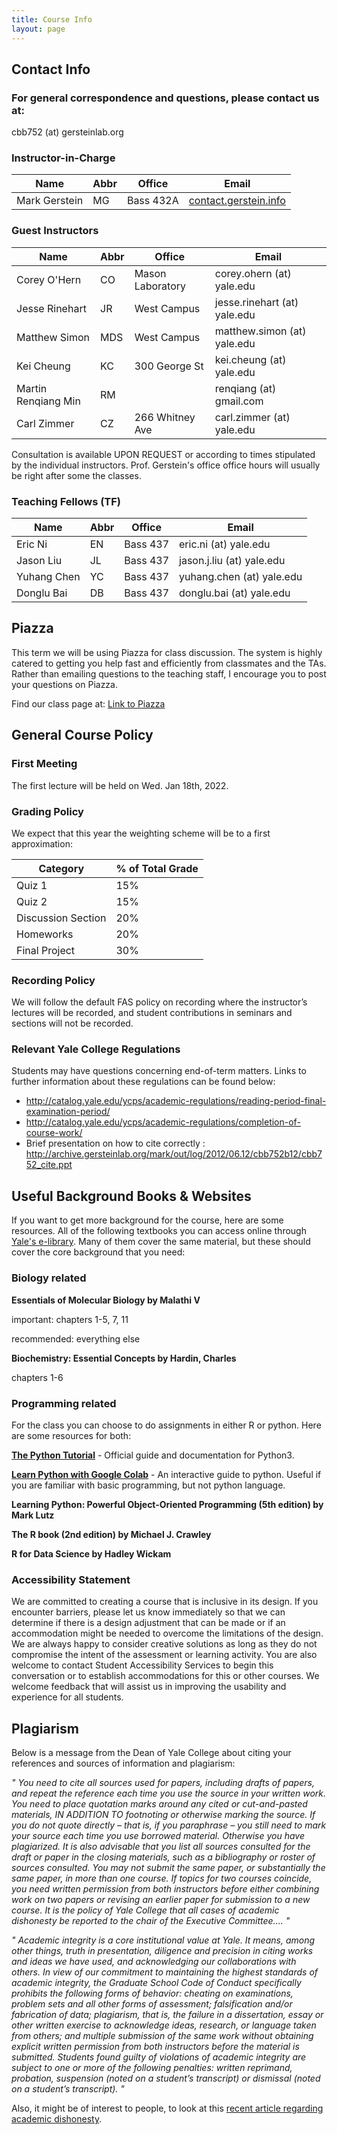 ```yaml
---
title: Course Info
layout: page
---
```


## Contact Info

### For general correspondence and questions, please contact us at:

cbb752 (at) gersteinlab.org

### Instructor-in-Charge

| Name | Abbr | Office | Email |
| --- | --- | --- | --- |
| Mark Gerstein | MG | Bass 432A | [contact.gerstein.info](http://contact.gerstein.info) |

### Guest Instructors

| Name | Abbr | Office | Email |
| --- | --- | --- | --- |
| Corey O'Hern	     | CO | Mason Laboratory	| corey.ohern (at) yale.edu |
| Jesse Rinehart	 | JR | West Campus	| jesse.rinehart (at) yale.edu |
| Matthew Simon	     | MDS | West Campus	| matthew.simon (at) yale.edu |
| Kei Cheung	     | KC | 300 George St	| kei.cheung (at) yale.edu |
| Martin Renqiang Min| RM |	                | renqiang (at) gmail.com |
| Carl Zimmer	     | CZ | 266 Whitney Ave	| carl.zimmer (at) yale.edu |

Consultation is available UPON REQUEST or according to times stipulated by the individual instructors. Prof. Gerstein's office office hours will usually be right after some the classes.

### Teaching Fellows (TF)

| Name | Abbr | Office | Email |
| --- | --- | --- | --- |
| Eric Ni	| EN  | Bass 437	| eric.ni (at) yale.edu |
| Jason Liu   | JL | Bass 437	| jason.j.liu (at) yale.edu |
| Yuhang Chen	| YC  | Bass 437	| yuhang.chen (at) yale.edu |
| Donglu Bai	| DB  | Bass 437	| donglu.bai (at) yale.edu |

## Piazza

This term we will be using Piazza for class discussion. The system is highly catered to getting you help fast and efficiently from classmates and the TAs. Rather than emailing questions to the teaching staff, I encourage you to post your questions on Piazza. 

Find our class page at: [Link to Piazza](https://piazza.com/yale/spring2023/mbb452mcdb452mbb752mcdb752cbb752mbb753mbb754cpsc752sds352/info)

## General Course Policy

### First Meeting
The first lecture will be held on Wed. Jan 18th, 2022. 

### Grading Policy
We expect that this year the weighting scheme will be to a first approximation:

| Category	| % of Total Grade |
|---|---|
| Quiz 1 |	15% |
| Quiz 2 |	15% |
| Discussion Section |	20% |
| Homeworks	| 20% |
| Final Project	| 30% |

### Recording Policy
We will follow the default FAS policy on recording where the instructor’s lectures will be recorded, and student contributions in seminars and sections will not be recorded.

### Relevant Yale College Regulations

Students may have questions concerning end-of-term matters. Links to further information about these regulations can be found below:
- http://catalog.yale.edu/ycps/academic-regulations/reading-period-final-examination-period/
- http://catalog.yale.edu/ycps/academic-regulations/completion-of-course-work/
- Brief presentation on how to cite correctly : http://archive.gersteinlab.org/mark/out/log/2012/06.12/cbb752b12/cbb752_cite.ppt

## Useful Background Books & Websites

If you want to get more background for the course, here are some resources. All of the following textbooks you can access online through [Yale's e-library](https://elibrary.med.yale.edu/). Many of them cover the same material, but these should cover the core background that you need:

### Biology related

**Essentials of Molecular Biology by Malathi V**

important: chapters 1-5, 7, 11

recommended: everything else

**Biochemistry: Essential Concepts by Hardin, Charles**

chapters 1-6

### Programming related
For the class you can choose to do assignments in either R or python. Here are some resources for both:

**[The Python Tutorial](https://docs.python.org/3/tutorial/)** - Official guide and documentation for Python3.

**[Learn Python with Google Colab](https://colab.research.google.com/github/cs231n/cs231n.github.io/blob/master/python-colab.ipynb)** - An interactive guide to python. Useful if you are familiar with basic programming, but not python language. 

**Learning Python: Powerful Object-Oriented Programming (5th edition) by Mark Lutz**

**The R book (2nd edition) by Michael J. Crawley**

**R for Data Science by Hadley Wickam**

### Accessibility Statement
We are committed to creating a course that is inclusive in its design. If you encounter barriers, please let us know immediately so that we can determine if there is a design adjustment that can be made or if an accommodation might be needed to overcome the limitations of the design. We are always happy to consider creative solutions as long as they do not compromise the intent of the assessment or learning activity. You are also welcome to contact Student Accessibility Services to begin this conversation or to establish accommodations for this or other courses. We welcome feedback that will assist us in improving the usability and experience for all students.


## Plagiarism

Below is a message from the Dean of Yale College about citing your references and sources of information and plagiarism:

*" You need to cite all sources used for papers, including drafts of papers, and repeat the reference each time you use the source in your written work. You need to place quotation marks around any cited or cut-and-pasted materials, IN ADDITION TO footnoting or otherwise marking the source. If you do not quote directly – that is, if you paraphrase – you still need to mark your source each time you use borrowed material. Otherwise you have plagiarized. It is also advisable that you list all sources consulted for the draft or paper in the closing materials, such as a bibliography or roster of sources consulted.
You may not submit the same paper, or substantially the same paper, in more than one course. If topics for two courses coincide, you need written permission from both instructors before either combining work on two papers or revising an earlier paper for submission to a new course.
It is the policy of Yale College that all cases of academic dishonesty be reported to the chair of the Executive Committee.... "*

*"  Academic integrity is a core institutional value at Yale. It means, among other things, truth in presentation, diligence and precision in citing
works and ideas we have used, and acknowledging our collaborations with others. In view of our commitment to maintaining the highest standards of academic integrity, the Graduate School Code of Conduct specifically prohibits the following forms of behavior: cheating on examinations, problem sets and all other forms of assessment; falsification and/or fabrication of data; plagiarism, that is, the failure in a dissertation, essay or other written exercise to acknowledge ideas, research, or language taken from others; and multiple submission of the same work without obtaining explicit written permission from both instructors before the material is submitted. Students found guilty of violations of academic integrity are subject to one or more of the following penalties: written reprimand, probation, suspension (noted on a student’s transcript) or dismissal (noted on a student’s transcript). "*

Also, it might be of interest to people, to look at this [recent article regarding academic dishonesty](http://www.yaledailynews.com/news/2012/sep/11/blurring-cheating-collaboration/).
